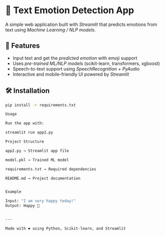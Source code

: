 # 🧠 Text Emotion Detection App  

A simple web application built with *Streamlit* that predicts emotions from text using *Machine Learning / NLP models*.  

## 🚀 Features  
- Input text and get the *predicted emotion* with emoji support  
- Uses *pre-trained ML/NLP models* (scikit-learn, transformers, xgboost)  
- Speech-to-text support using *SpeechRecognition + PyAudio*  
- Interactive and mobile-friendly UI powered by *Streamlit*  

## 🛠 Installation  

```bash
pip install -r requirements.txt

Usage

Run the app with:

streamlit run app2.py

Project Structure

app2.py → Streamlit app file

model.pkl → Trained ML model

requirements.txt → Required dependencies

README.md → Project documentation


Example

Input: "I am very happy today!"
Output: Happy 🤗


---

Made with ❤ using Python, Scikit-learn, and Streamlit
